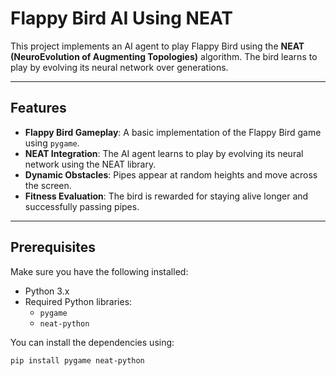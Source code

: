 # Flappy Bird AI Using NEAT

This project implements an AI agent to play Flappy Bird using the **NEAT (NeuroEvolution of Augmenting Topologies)** algorithm. The bird learns to play by evolving its neural network over generations.

---

## Features
- **Flappy Bird Gameplay**: A basic implementation of the Flappy Bird game using `pygame`.
- **NEAT Integration**: The AI agent learns to play by evolving its neural network using the NEAT library.
- **Dynamic Obstacles**: Pipes appear at random heights and move across the screen.
- **Fitness Evaluation**: The bird is rewarded for staying alive longer and successfully passing pipes.

---

## Prerequisites
Make sure you have the following installed:
- Python 3.x
- Required Python libraries:
  - `pygame`
  - `neat-python`

You can install the dependencies using:
```bash
pip install pygame neat-python
